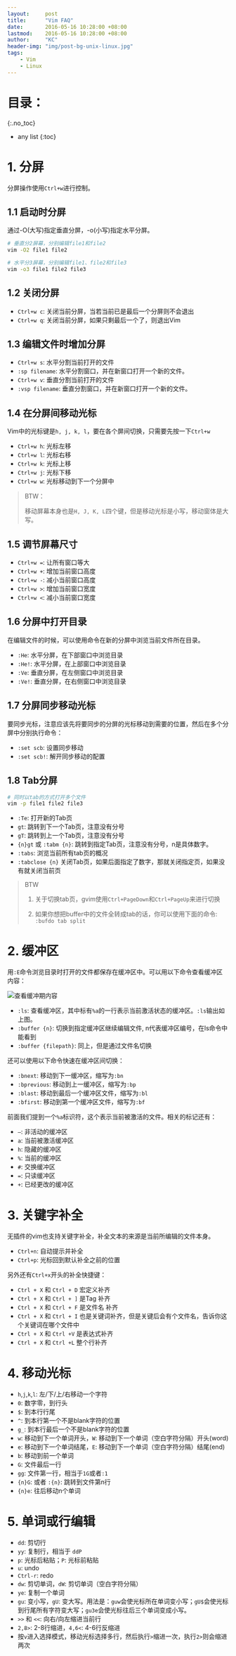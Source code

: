 ```yaml
---
layout:     post
title:      "Vim FAQ"
date:       2016-05-16 10:28:00 +08:00
lastmod: 	2016-05-16 10:28:00 +08:00
author:     "KC"
header-img: "img/post-bg-unix-linux.jpg"
tags:
    - Vim
    - Linux
---
```


# 目录：
{:.no_toc}
* any list
{:toc}

# 1. 分屏

分屏操作使用`Ctrl+w`进行控制。

## 1.1 启动时分屏

通过-O(大写)指定垂直分屏，-o(小写)指定水平分屏。

```bash
# 垂直分2屏幕，分别编辑file1和file2
vim -O2 file1 file2 

# 水平分3屏幕，分别编辑file1、file2和file3
vim -o3 file1 file2 file3
```

## 1.2 关闭分屏

- `Ctrl+w c`: 关闭当前分屏，当若当前已是最后一个分屏则不会退出
- `Ctrl+w q`: 关闭当前分屏，如果只剩最后一个了，则退出Vim

## 1.3 编辑文件时增加分屏

- `Ctrl+w s`: 水平分割当前打开的文件
- `:sp filename`: 水平分割窗口，并在新窗口打开一个新的文件。
- `Ctrl+w v`: 垂直分割当前打开的文件
- `:vsp filename`: 垂直分割窗口，并在新窗口打开一个新的文件。

## 1.4 在分屏间移动光标

Vim中的光标键是`h, j, k, l`，要在各个屏间切换，只需要先按一下`Ctrl+w`

- `Ctrl+w h`: 光标左移
- `Ctrl+w l`: 光标右移
- `Ctrl+w k`: 光标上移
- `Ctrl+w j`: 光标下移
- `Ctrl+w w`: 光标移动到下一个分屏中

> BTW：
> 
> 移动屏幕本身也是`H, J, K, L`四个键，但是移动光标是小写，移动窗体是大写。

## 1.5 调节屏幕尺寸

- `Ctrl+w =`: 让所有窗口等大
- `Ctrl+w +`: 增加当前窗口高度
- `Ctrl+w -`: 减小当前窗口高度
- `Ctrl+w >`: 增加当前窗口宽度
- `Ctrl+w <`: 减小当前窗口宽度

## 1.6 分屏中打开目录

在编辑文件的时候，可以使用命令在新的分屏中浏览当前文件所在目录。

- `:He`: 水平分屏，在下部窗口中浏览目录
- `:He!`: 水平分屏，在上部窗口中浏览目录
- `:Ve`: 垂直分屏，在左侧窗口中浏览目录
- `:Ve!`: 垂直分屏，在右侧窗口中浏览目录

## 1.7 分屏同步移动光标

要同步光标，注意应该先将要同步的分屏的光标移动到需要的位置，然后在多个分屏中分别执行命令：

- `:set scb`: 设置同步移动
- `:set scb!`: 解开同步移动的配置

## 1.8 Tab分屏

```bash
# 同时以tab的方式打开多个文件
vim -p file1 file2 file3
```
- `:Te`: 打开新的Tab页
- `gt`: 跳转到下一个Tab页，注意没有分号
- `gT`: 跳转到上一个Tab页，注意没有分号
- `{n}gt` 或 `:tabm {n}`: 跳转到指定Tab页，注意没有分号，n是具体数字。
- `:tabs`: 浏览当前所有tab页的概况
- `:tabclose {n}` 关闭Tab页，如果后面指定了数字，那就关闭指定页，如果没有就关闭当前页

> BTW
>
> 1. 关于切换tab页，gvim使用`Ctrl+PageDown`和`Ctrl+PageUp`来进行切换
> 
> 2. 如果你想把buffer中的文件全转成tab的话，你可以使用下面的命令:
> `:bufdo tab split`

# 2. 缓冲区

用`:E`命令浏览目录时打开的文件都保存在缓冲区中。可以用以下命令查看缓冲区内容：

![查看缓冲期内容](/attachments/2016-05-16/vim-1.png)

- `:ls`: 查看缓冲区，其中标有`%a`的一行表示当前激活状态的缓冲区。`:ls`输出如上图。
- `:buffer {n}`: 切换到指定缓冲区继续编辑文件, n代表缓冲区编号，在ls命令中能看到
- `:buffer {filepath}`: 同上，但是通过文件名切换

还可以使用以下命令快速在缓冲区间切换：
 
- `:bnext`: 移动到下一缓冲区，缩写为`:bn`
- `:bprevious`: 移动到上一缓冲区，缩写为`:bp`
- `:blast`: 移动到最后一个缓冲区文件，缩写为`:bl`
- `:bfirst`: 移动到第一个缓冲区文件，缩写为`:bf`

前面我们提到一个`%a`标识符，这个表示当前被激活的文件。相关的标记还有：

- `–`: 非活动的缓冲区
- `a`: 当前被激活缓冲区
- `h`: 隐藏的缓冲区
- `%`: 当前的缓冲区
- `#`: 交换缓冲区
- `=`: 只读缓冲区
- `+`: 已经更改的缓冲区


# 3. 关键字补全

无插件的vim也支持关键字补全，补全文本的来源是当前所编辑的文件本身。

- `Ctrl+n`: 自动提示并补全
- `Ctrl+p`: 光标回到默认补全之前的位置

另外还有`Ctrl+x`开头的补全快捷键：

- `Ctrl + X` 和 `Ctrl + D` 宏定义补齐
- `Ctrl + X` 和 `Ctrl + ]` 是Tag 补齐
- `Ctrl + X` 和 `Ctrl + F` 是文件名 补齐
- `Ctrl + X` 和 `Ctrl + I` 也是关键词补齐，但是关键后会有个文件名，告诉你这个关键词在哪个文件中
- `Ctrl + X` 和 `Ctrl +V` 是表达式补齐
- `Ctrl + X` 和 `Ctrl +L` 整个行补齐

# 4. 移动光标

- `h`,`j`,`k`,`l`: 左/下/上/右移动一个字符
- `0`: 数字零，到行头
- `$`: 到本行行尾
- `^`: 到本行第一个不是blank字符的位置
- `g_`: 到本行最后一个不是blank字符的位置
- `w`: 移动到下一个单词开头，`W`: 移动到下一个单词（空白字符分隔）开头(word)
- `e`: 移动到下一个单词结尾，`E`: 移动到下一个单词（空白字符分隔）结尾(end)
- `b`: 移动到前一个单词
- `G`: 文件最后一行
- `gg`: 文件第一行，相当于`1G`或者`:1`
- `{n}G`: 或者 `:{n}`: 跳转到文件第n行
- `{n}e`: 往后移动n个单词

# 5. 单词或行编辑

- `dd`: 剪切行
- `yy`: 复制行，相当于 `ddP`
- `p`: 光标后粘贴；`P`: 光标前粘贴
- `u`: undo
- `Ctrl-r`: redo
- `dw`: 剪切单词，`dW`: 剪切单词（空白字符分隔）
- `ye`: 复制一个单词
- `gu`: 变小写，`gU`: 变大写。用法是：`guw`会使光标所在单词变小写；`gU$`会使光标到行尾所有字符变大写；`gu3e`会使光标往后三个单词变成小写。
- `>>` 和 `<<`: 向右/向左缩进当前行
- `2,8>`: 2-8行缩进，`4,6<`: 4-6行反缩进
- 按`v`进入选择模式，移动光标选择多行，然后执行`>`缩进一次，执行`2>`则会缩进两次